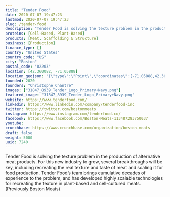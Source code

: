 ```yaml
---
title: "Tender Food"
date: 2020-07-07 19:47:23
lastmod: 2020-07-07 19:47:23
slug: /tender-food
description: "Tender Food is solving the texture problem in the production of alternative meat products. For this new industry to grow, several breakthroughs will be key, including recreating the real texture and taste of meat and scaling it for food production. Tender Food’s team brings cumulative decades of experience to the problem, and has developed highly scalable technologies for recreating the texture in plant-based and cell-cultured meats. (Previously Boston Meats)"
proteins: [Cell-Based, Plant-Based]
products: [Meat, Scaffolding & Structure]
business: [Production]
finance_type: []
country: "United States"
country_code: "US"
city: "Boston"
postal_code: "02203"
location: [42.360082, -71.05888]
location_geojson: "{\"type\":\"Point\",\"coordinates\":[-71.05888,42.360082]}"
founded: 2020
founders: "Christophe Chantre"
images: ["31847_8939_Tender_Logo_Primary+Navy.png"]
featured_image: "31847_8939_Tender_Logo_Primary+Navy.png"
website: https://www.tenderfood.com/
linkedin: https://www.linkedin.com/company/tenderfood-inc
twitter: https://twitter.com/bostonmeats
instagram: https://www.instagram.com/tenderfood.co/
facebook: https://www.facebook.com/Boston-Meats-113487283750037
youtube: 
crunchbase: https://www.crunchbase.com/organization/boston-meats
draft: false
weight: 5000
uuid: 7240
---
```

Tender Food is solving the texture problem in the production of alternative meat products. For this new industry to grow, several breakthroughs will be key, including recreating the real texture and taste of meat and scaling it for food production. Tender Food’s team brings cumulative decades of experience to the problem, and has developed highly scalable technologies for recreating the texture in plant-based and cell-cultured meats. (Previously Boston Meats)
